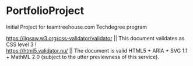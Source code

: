 # PortfolioProject
Initial Project for teamtreehouse.com Techdegree program

https://jigsaw.w3.org/css-validator/validator || This document validates as CSS level 3 ! <br>
https://html5.validator.nu/ || The document is valid HTML5 + ARIA + SVG 1.1 + MathML 2.0 (subject to the utter previewness of this service).
